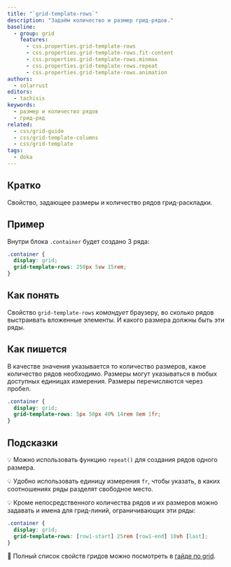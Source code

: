 ```yaml
---
title: "`grid-template-rows`"
description: "Задаём количество и размер грид-рядов."
baseline:
  - group: grid
    features:
      - css.properties.grid-template-rows
      - css.properties.grid-template-rows.fit-content
      - css.properties.grid-template-rows.minmax
      - css.properties.grid-template-rows.repeat
      - css.properties.grid-template-rows.animation
authors:
  - solarrust
editors:
  - tachisis
keywords:
  - размер и количество рядов
  - грид-ряд
related:
  - css/grid-guide
  - css/grid-template-columns
  - css/grid-template
tags:
  - doka
---
```


## Кратко

Свойство, задающее размеры и количество рядов грид-раскладки.

## Пример

Внутри блока `.container` будет создано 3 ряда:

```css
.container {
  display: grid;
  grid-template-rows: 250px 5vw 15rem;
}
```

## Как понять

Свойство `grid-template-rows` _командует_ браузеру, во сколько рядов выстраивать вложенные элементы. И какого размера должны быть эти ряды.

## Как пишется

В качестве значения указывается то количество размеров, какое количество рядов необходимо. Размеры могут указываться в любых доступных единицах измерения. Размеры перечисляются через пробел.

```css
.container {
  display: grid;
  grid-template-rows: 5px 50px 40% 14rem 8em 1fr;
}
```

## Подсказки

💡 Можно использовать функцию `repeat()` для создания рядов одного размера.

💡 Удобно использовать единицу измерения `fr`, чтобы указать, в каких соотношениях ряды разделят свободное место.

💡 Кроме непосредственного количества рядов и их размеров можно задавать и имена для грид-линий, ограничивающих эти ряды:

```css
.container {
  display: grid;
  grid-template-rows: [row1-start] 25rem [row1-end] 10vh [last];
}
```

<aside>

📝 Полный список свойств гридов можно посмотреть в [гайде по grid](/css/grid-guide/).

</aside>
